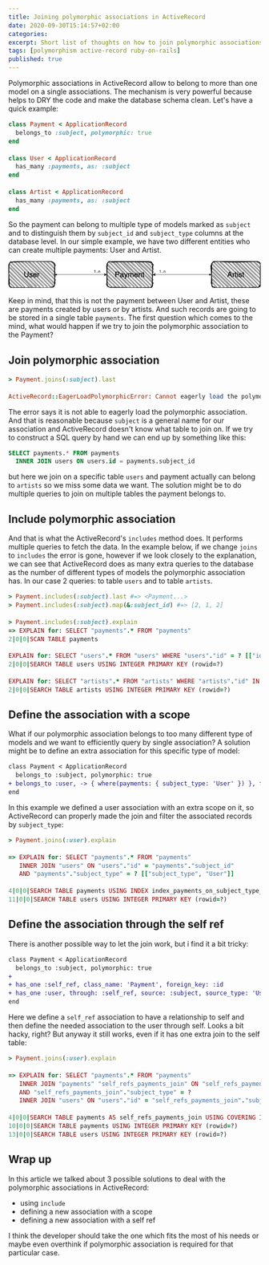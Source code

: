 ```yaml
---
title: Joining polymorphic associations in ActiveRecord
date: 2020-09-30T15:14:57+02:00
categories:
excerpt: Short list of thoughts on how to join polymorphic associations in ActiveRecord and why it cannot be loaded eagerly.
tags: [polymorphism active-record ruby-on-rails]
published: true
---
```


Polymorphic associations in ActiveRecord allow to belong to more than one model
on a single associations. The mechanism is very powerful because helps to DRY
the code and make the database schema clean. Let's have a quick example:

```ruby
class Payment < ApplicationRecord
  belongs_to :subject, polymorphic: true
end

class User < ApplicationRecord
  has_many :payments, as: :subject
end

class Artist < ApplicationRecord
  has_many :payments, as: :subject
end
```

So the payment can belong to multiple type of models marked as `subject` and to distinguish 
them by `subject_id` and `subject_type` columns at the database level. In our simple example,
we have two different entities who can create multiple payments: User and Artist.

<img src='/images/joining-polymorphic-associations/schema.png' alt='db-schema'>

Keep in mind, that this is not the payment between User and Artist, these are payments created
by users or by artists. And such records are going to be stored in a single table `payments`.
The first question which comes to the mind, what would happen if we try to join the polymorphic
association to the Payment?

## Join polymorphic association

```ruby
> Payment.joins(:subject).last

ActiveRecord::EagerLoadPolymorphicError: Cannot eagerly load the polymorphic association :subject
```

The error says it is not able to eagerly load the polymorphic association. And that is reasonable
because `subject` is a general name for our association and ActiveRecord doesn't know what table 
to join on. If we try to construct a SQL query by hand we can end up by something like this:

```sql
SELECT payments.* FROM payments
  INNER JOIN users ON users.id = payments.subject_id
```

but here we join on a specific table `users` and payment actually can belong to `artists` so
we miss some data we want. The solution might be to do multiple queries to join on multiple
tables the payment belongs to.

## Include polymorphic association

And that is what the ActiveRecord's `includes` method does.
It performs multiple queries to fetch the data. In the example below, if we change
`joins` to `includes` the error is gone, however if we look closely to the explanation,
we can see that ActiveRecord does as many extra queries to the database as the number of
different types of models the polymorphic association has.
In our case 2 queries: to table `users` and to table `artists`.

```ruby
> Payment.includes(:subject).last #=> <Payment...>
> Payment.includes(:subject).map(&:subject_id) #=> [2, 1, 2]

> Payment.includes(:subject).explain
=> EXPLAIN for: SELECT "payments".* FROM "payments"
2|0|0|SCAN TABLE payments

EXPLAIN for: SELECT "users".* FROM "users" WHERE "users"."id" = ? [["id", 2]]
2|0|0|SEARCH TABLE users USING INTEGER PRIMARY KEY (rowid=?)

EXPLAIN for: SELECT "artists".* FROM "artists" WHERE "artists"."id" IN (?, ?) [["id", 1], ["id", 2]]
2|0|0|SEARCH TABLE artists USING INTEGER PRIMARY KEY (rowid=?)

```

## Define the association with a scope

What if our polymorphic association belongs to too many different type of models and we want
to efficiently query by single association? A solution might be to define an extra association
for this specific type of model:

```diff
class Payment < ApplicationRecord
  belongs_to :subject, polymorphic: true
+ belongs_to :user, -> { where(payments: { subject_type: 'User' }) }, foreign_key: 'subject_id'
end
```

In this example we defined a user association with an extra scope on it, so
ActiveRecord can properly made the join and filter the associated records by `subject_type`:

```ruby
> Payment.joins(:user).explain

=> EXPLAIN for: SELECT "payments".* FROM "payments"
   INNER JOIN "users" ON "users"."id" = "payments"."subject_id"
   AND "payments"."subject_type" = ? [["subject_type", "User"]]

4|0|0|SEARCH TABLE payments USING INDEX index_payments_on_subject_type_and_subject_id (subject_type=?)
11|0|0|SEARCH TABLE users USING INTEGER PRIMARY KEY (rowid=?)
```

## Define the association through the self ref

There is another possible way to let the join work, but i find it a bit tricky:

```diff
class Payment < ApplicationRecord
  belongs_to :subject, polymorphic: true
+
+ has_one :self_ref, class_name: 'Payment', foreign_key: :id
+ has_one :user, through: :self_ref, source: :subject, source_type: 'User'
end
```

Here we define a `self_ref` association to have a relationship to self and then
define the needed association to the user through self. Looks a bit hacky, right?
But anyway it still works, even if it has one extra join to the self table:

```ruby
> Payment.joins(:user).explain

=> EXPLAIN for: SELECT "payments".* FROM "payments"
   INNER JOIN "payments" "self_refs_payments_join" ON "self_refs_payments_join"."id" = "payments"."id"
   AND "self_refs_payments_join"."subject_type" = ?
   INNER JOIN "users" ON "users"."id" = "self_refs_payments_join"."subject_id" [["subject_type", "User"]]

4|0|0|SEARCH TABLE payments AS self_refs_payments_join USING COVERING INDEX index_payments_on_subject_type_and_subject_id (subject_type=?)
10|0|0|SEARCH TABLE payments USING INTEGER PRIMARY KEY (rowid=?)
13|0|0|SEARCH TABLE users USING INTEGER PRIMARY KEY (rowid=?)

```

## Wrap up

In this article we talked about 3 possible solutions to deal with the polymorphic associations
in ActiveRecord:

* using `include`
* defining a new association with a scope
* defining a new association with a self ref

I think the developer should take the one which fits the most of his needs or maybe even
overthink if polymorphic association is required for that particular case.
